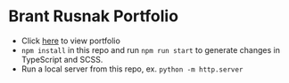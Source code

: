# Brant Rusnak Portfolio

- Click [here](https://brantrusnak.com/) to view portfolio
- `npm install` in this repo and run `npm run start` to generate changes in TypeScript and SCSS. 
- Run a local server from this repo, ex. `python -m http.server`